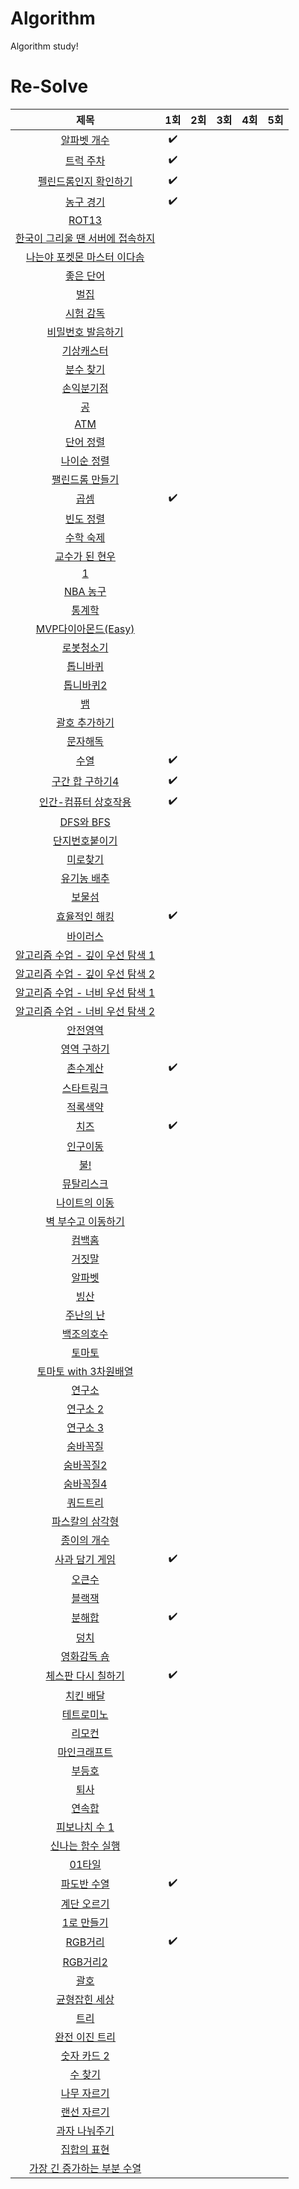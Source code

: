 # Algorithm
Algorithm study!

# Re-Solve
| 제목 | 1회 | 2회 | 3회 | 4회 | 5회 |
| :-: | :-: | :-: | :-: | :-: | :-: |
| [알파벳 개수](https://www.acmicpc.net/problem/10808) | :heavy_check_mark: | | | | |
| [트럭 주차](https://www.acmicpc.net/problem/2979) | :heavy_check_mark: | | | | |
| [펠린드롬인지 확인하기](https://www.acmicpc.net/problem/10988) | :heavy_check_mark: | | | | |
| [농구 경기](https://www.acmicpc.net/problem/1159) | :heavy_check_mark: | | | | |
| [ROT13](https://www.acmicpc.net/problem/11655) | | | | | |
| [한국이 그리울 땐 서버에 접속하지](https://www.acmicpc.net/problem/9996) | | | | | |
| [나는야 포켓몬 마스터 이다솜](https://www.acmicpc.net/problem/1620) | | | | | |
| [좋은 단어](https://www.acmicpc.net/problem/3986) | | | | | |
| [벌집](https://www.acmicpc.net/problem/2292) | | | | | |
| [시험 감독](https://www.acmicpc.net/problem/13458) | | | | | |
| [비밀번호 발음하기](https://www.acmicpc.net/problem/4659) | | | | | |
| [기상캐스터](https://www.acmicpc.net/problem/10709) | | | | | |
| [분수 찾기](https://www.acmicpc.net/problem/1193) | | | | | |
| [손익분기점](https://www.acmicpc.net/problem/1712) | | | | | |
| [공](https://www.acmicpc.net/problem/1547) | | | | | |
| [ATM](https://www.acmicpc.net/problem/11399) | | | | | |
| [단어 정렬](https://www.acmicpc.net/problem/1181) | | | | | |
| [나이순 정렬](https://www.acmicpc.net/problem/10814)| | | | | |
| [팰린드롬 만들기](https://www.acmicpc.net/problem/1213) | | | | | |
| [곱셈](https://www.acmicpc.net/problem/1629) | :heavy_check_mark: | | | | |
| [빈도 정렬](https://www.acmicpc.net/problem/2910) | | | | | |
| [수학 숙제](https://www.acmicpc.net/problem/2870) | | | | | |
| [교수가 된 현우](https://www.acmicpc.net/problem/3474) | | | | | |
| [1](https://www.acmicpc.net/problem/4375) | | | | | |
| [NBA 농구](https://www.acmicpc.net/problem/2852) | | | | | |
| [통계학](https://www.acmicpc.net/problem/2108) | | | | | |
| [MVP다이아몬드(Easy)](https://www.acmicpc.net/problem/20413) | | | | | |
| [로봇청소기](https://www.acmicpc.net/problem/14503) | | | | | |
| [톱니바퀴](https://www.acmicpc.net/problem/14891) | | | | | |
| [톱니바퀴2](https://www.acmicpc.net/problem/15662) | | | | | |
| [뱀](https://www.acmicpc.net/problem/3190) | | | | | |
| [괄호 추가하기](https://www.acmicpc.net/problem/16637) | | | | | |
| [문자해독](https://www.acmicpc.net/problem/1593) | | | | | |
| [수열](https://www.acmicpc.net/problem/2559) | :heavy_check_mark: | | | | |
| [구간 합 구하기4](https://www.acmicpc.net/problem/11659) | :heavy_check_mark: | | | | |
| [인간-컴퓨터 상호작용](https://www.acmicpc.net/problem/16139) | :heavy_check_mark: | | | | |
| [DFS와 BFS](https://www.acmicpc.net/problem/1260) | | | | | |
| [단지번호붙이기](https://www.acmicpc.net/problem/2667) | | | | | |
| [미로찾기](https://www.acmicpc.net/problem/2178) | | | | | |
| [유기농 배추](https://www.acmicpc.net/problem/1012) | | | | | |
| [보물섬](https://www.acmicpc.net/problem/2589) | | | | | |
| [효율적인 해킹](https://www.acmicpc.net/problem/1325) | :heavy_check_mark: | | | | |
| [바이러스](https://www.acmicpc.net/problem/2606) | | | | | |
| [알고리즘 수업 - 깊이 우선 탐색 1](https://www.acmicpc.net/problem/24479) | | | | | |
| [알고리즘 수업 - 깊이 우선 탐색 2](https://www.acmicpc.net/problem/24480) | | | | | |
| [알고리즘 수업 - 너비 우선 탐색 1](https://www.acmicpc.net/problem/24444) | | | | | |
| [알고리즘 수업 - 너비 우선 탐색 2](https://www.acmicpc.net/problem/24445) | | | | | |
| [안전영역](https://www.acmicpc.net/problem/2468) | | | | | |
| [영역 구하기](https://www.acmicpc.net/problem/2583) | | | | | |
| [촌수계산](https://www.acmicpc.net/problem/2644) | :heavy_check_mark: | | | | |
| [스타트링크](https://www.acmicpc.net/problem/5014) | | | | | |
| [적록색약](https://www.acmicpc.net/problem/10026) | | | | | |
| [치즈](https://www.acmicpc.net/problem/2636) | :heavy_check_mark: | | | | |
| [인구이동](https://www.acmicpc.net/problem/16234) | | | | | |
| [불!](https://www.acmicpc.net/problem/4179) | | | | | |
| [뮤탈리스크](https://www.acmicpc.net/problem/12869) | | | | | |
| [나이트의 이동](https://www.acmicpc.net/problem/7562) | | | | | |
| [벽 부수고 이동하기](https://www.acmicpc.net/problem/2206) | | | | | |
| [컴백홈](https://www.acmicpc.net/problem/1189) | | | | | |
| [거짓말](https://www.acmicpc.net/problem/1043) | | | | | |
| [알파벳](https://www.acmicpc.net/problem/1987) | | | | | |
| [빙산](https://www.acmicpc.net/problem/2573) | | | | | |
| [주난의 난](https://www.acmicpc.net/problem/14497) | | | | | |
| [백조의호수](https://www.acmicpc.net/problem/3197) | | | | | |
| [토마토](https://www.acmicpc.net/problem/7576) | | | | | |
| [토마토 with 3차원배열](https://www.acmicpc.net/problem/7569) | | | | | |
| [연구소](https://www.acmicpc.net/problem/14502) | | | | | |
| [연구소 2](https://www.acmicpc.net/problem/17141) | | | | | |
| [연구소 3](https://www.acmicpc.net/problem/17142) | | | | | |
| [숨바꼭질](https://www.acmicpc.net/problem/1697) | | | | | |
| [숨바꼭질2](https://www.acmicpc.net/problem/12851) | | | | | |
| [숨바꼭질4](https://www.acmicpc.net/problem/13913) | | | | | |
| [쿼드트리](https://www.acmicpc.net/problem/1992) | | | | | |
| [파스칼의 삼각형](https://www.acmicpc.net/problem/16395) | | | | | |
| [종이의 개수](https://www.acmicpc.net/problem/1780) | | | | | |
| [사과 담기 게임](https://www.acmicpc.net/problem/2828) | :heavy_check_mark: | | | | |
| [오큰수](https://www.acmicpc.net/problem/17298) | | | | | |
| [블랙잭](https://www.acmicpc.net/problem/2798) | | | | | |
| [분해합](https://www.acmicpc.net/problem/2231) | :heavy_check_mark: | | | | |
| [덩치](https://www.acmicpc.net/problem/7568) | | | | | |
| [영화감독 숌](https://www.acmicpc.net/problem/1436) | | | | | |
| [체스판 다시 칠하기](https://www.acmicpc.net/problem/1018) | :heavy_check_mark: | | | | |
| [치킨 배달](https://www.acmicpc.net/problem/15686) | | | | | |
| [테트로미노](https://www.acmicpc.net/problem/14500) | | | | | |
| [리모컨](https://www.acmicpc.net/problem/1107) | | | | | |
| [마인크래프트](https://www.acmicpc.net/problem/18111) | | | | | |
| [부등호](https://www.acmicpc.net/problem/2529) | | | | | |
| [퇴사](https://www.acmicpc.net/problem/14501) | | | | | |
| [연속합](https://www.acmicpc.net/problem/1912) | | | | | |
| [피보나치 수 1](https://www.acmicpc.net/problem/24416) | | | | | |
| [신나는 함수 실행](https://www.acmicpc.net/problem/9184) | | | | | |
| [01타일](https://www.acmicpc.net/problem/1904) | | | | | |
| [파도반 수열](https://www.acmicpc.net/problem/9461) | :heavy_check_mark: | | | | |
| [계단 오르기](https://www.acmicpc.net/problem/2579) | | | | | |
| [1로 만들기](https://www.acmicpc.net/problem/1463) | | | | | |
| [RGB거리](https://www.acmicpc.net/problem/1149) | :heavy_check_mark: | | | | |
| [RGB거리2](https://www.acmicpc.net/problem/17404) | | | | | |
| [괄호](https://www.acmicpc.net/problem/9012) | | | | | |
| [균형잡힌 세상](https://www.acmicpc.net/problem/4949) | | | | | |
| [트리](https://www.acmicpc.net/problem/1068) | | | | | |
| [완전 이진 트리](https://www.acmicpc.net/problem/9934) | | | | | |
| [숫자 카드 2](https://www.acmicpc.net/problem/10816) | | | | | |
| [수 찾기](https://www.acmicpc.net/problem/1920) | | | | | |
| [나무 자르기](https://www.acmicpc.net/problem/2805) | | | | | |
| [랜선 자르기](https://www.acmicpc.net/problem/1654) | | | | | |
| [과자 나눠주기](https://www.acmicpc.net/problem/16401) | | | | | |
| [집합의 표현](https://www.acmicpc.net/problem/1717) | | | | | |
| [가장 긴 증가하는 부분 수열](https://www.acmicpc.net/problem/11053) | | | | | |
